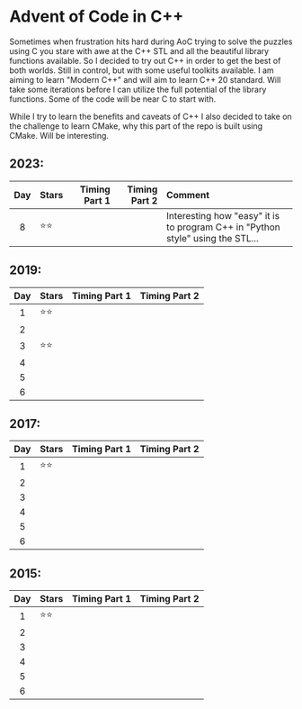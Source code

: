 # Advent of Code in C++

Sometimes when frustration hits hard during AoC trying to solve the puzzles using C you stare with awe at the C++ STL and all the beautiful library functions available. So I decided to try out C++ in order to get the best of both worlds. Still in control, but with some useful toolkits available. I am aiming to learn "Modern C++" and will aim to learn C++ 20 standard. Will take some iterations before I can utilize the full potential of the library functions. Some of the code will be near C to start with.

While I try to learn the benefits and caveats of C++ I also decided to take on the challenge to learn CMake, why this part of the repo is built using CMake. Will be interesting.

## 2023:
| Day | Stars            | Timing Part 1 | Timing Part 2 | Comment
|:---:|:-----------------|--------------:|--------------:|:------------
|  8  | &#11088;&#11088; |               |               |Interesting how "easy" it is to program C++ in "Python style" using the STL...

## 2019:
| Day | Stars            | Timing Part 1 | Timing Part 2 |
|:---:|:-----------------|--------------:|--------------:|
|  1  | &#11088;&#11088; |               |               |
|  2  |                  |               |               |
|  3  | &#11088;&#11088; |               |               |
|  4  |                  |               |               |
|  5  |                  |               |               |
|  6  |                  |               |               |

## 2017:
| Day | Stars            | Timing Part 1 | Timing Part 2 |
|:---:|:-----------------|--------------:|--------------:|
|  1  | &#11088;&#11088; |               |               |
|  2  |                  |               |               |
|  3  |                  |               |               |
|  4  |                  |               |               |
|  5  |                  |               |               |
|  6  |                  |               |               |

## 2015:
| Day | Stars            | Timing Part 1 | Timing Part 2 |
|:---:|:-----------------|--------------:|--------------:|
|  1  | &#11088;&#11088; |               |               |
|  2  |                  |               |               |
|  3  |                  |               |               |
|  4  |                  |               |               |
|  5  |                  |               |               |
|  6  |                  |               |               |
